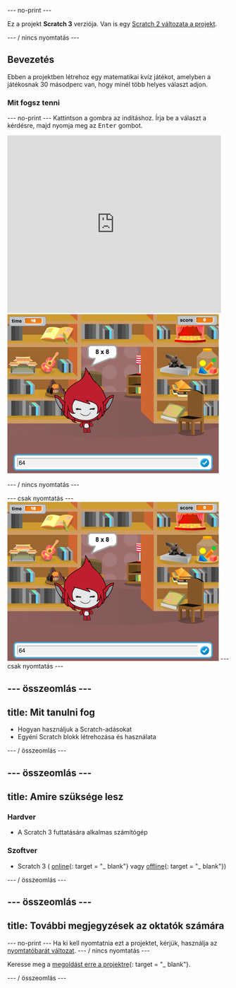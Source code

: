 \--- no-print \---

Ez a projekt **Scratch 3** verziója. Van is egy [Scratch 2 változata a projekt](https://projects.raspberrypi.org/en/projects/brain-game-scratch2).

\--- / nincs nyomtatás \---

## Bevezetés

Ebben a projektben létrehoz egy matematikai kvíz játékot, amelyben a játékosnak 30 másodperc van, hogy minél több helyes választ adjon.

### Mit fogsz tenni

\--- no-print \--- Kattintson a gombra az indításhoz. Írja be a választ a kérdésre, majd nyomja meg az <kbd>Enter</kbd> gombot.

<div class="scratch-preview">
  <iframe allowtransparency="true" width="485" height="402" src="https://scratch.mit.edu/projects/embed/250234955/?autostart=false" frameborder="0" scrolling="no"></iframe>
  <img src="images/brain-final.png">
</div>

\--- / nincs nyomtatás \---

\--- csak nyomtatás \--- ![Brain Game](images/brain-final.png) \--- csak nyomtatás \---

## \--- összeomlás \---

## title: Mit tanulni fog

+ Hogyan használjuk a Scratch-adásokat
+ Egyéni Scratch blokk létrehozása és használata

\--- / összeomlás \---

## \--- összeomlás \---

## title: Amire szüksége lesz

### Hardver

+ A Scratch 3 futtatására alkalmas számítógép

### Szoftver

+ Scratch 3 ( [online](http://rpf.io/scratchon){: target = "_ blank"} vagy [offline](http://rpf.io/scratchoff){: target = "_ blank"})

\--- / összeomlás \---

## \--- összeomlás \---

## title: További megjegyzések az oktatók számára

\--- no-print \--- Ha ki kell nyomtatnia ezt a projektet, kérjük, használja az [nyomtatóbarát változat](https://projects.raspberrypi.org/en/projects/brain-game/print). \--- / nincs nyomtatás \---

Keresse meg a [megoldást erre a projektre](http://rpf.io/p/en/brain-game-get){: target = "_ blank"}.

\--- / összeomlás \---